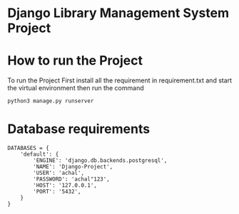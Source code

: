 # Django Library Management System Project

# How to run the Project

To run the Project First install all the requirement in requirement.txt and start the virtual environment
then run the command
```
python3 manage.py runserver

```

# Database requirements
```
DATABASES = {
    'default': {
        'ENGINE': 'django.db.backends.postgresql',
        'NAME': 'Django-Project',
        'USER': 'achal',
        'PASSWORD': 'achal"123',
        'HOST': '127.0.0.1',
        'PORT': '5432',
    }
}
```
